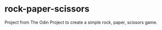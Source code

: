 # rock-paper-scissors
Project from The Odin Project to create a simple rock, paper, scissors game. 
